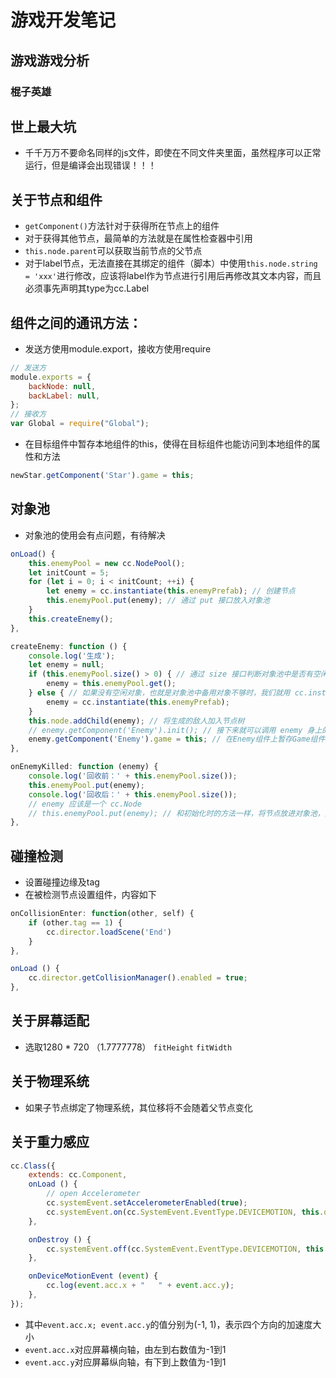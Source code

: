 # 游戏开发笔记
## 游戏游戏分析
### 棍子英雄
## 世上最大坑
* 千千万万不要命名同样的js文件，即使在不同文件夹里面，虽然程序可以正常运行，但是编译会出现错误！！！
## 关于节点和组件
* `getComponent()`方法针对于获得所在节点上的组件
* 对于获得其他节点，最简单的方法就是在属性检查器中引用
* `this.node.parent`可以获取当前节点的父节点
* 对于label节点，无法直接在其绑定的组件（脚本）中使用`this.node.string = 'xxx'`进行修改，应该将label作为节点进行引用后再修改其文本内容，而且必须事先声明其type为cc.Label
## 组件之间的通讯方法：
* 发送方使用module.export，接收方使用require
```javascript
// 发送方
module.exports = {
    backNode: null,
    backLabel: null,
};
// 接收方
var Global = require("Global");
```
* 在目标组件中暂存本地组件的this，使得在目标组件也能访问到本地组件的属性和方法
```javascript
newStar.getComponent('Star').game = this;
```
## 对象池
* 对象池的使用会有点问题，有待解决
```JavaScript
onLoad() {
    this.enemyPool = new cc.NodePool();
    let initCount = 5;
    for (let i = 0; i < initCount; ++i) {
        let enemy = cc.instantiate(this.enemyPrefab); // 创建节点
        this.enemyPool.put(enemy); // 通过 put 接口放入对象池
    }
    this.createEnemy();
},

createEnemy: function () {
    console.log('生成');
    let enemy = null;
    if (this.enemyPool.size() > 0) { // 通过 size 接口判断对象池中是否有空闲的对象
        enemy = this.enemyPool.get();
    } else { // 如果没有空闲对象，也就是对象池中备用对象不够时，我们就用 cc.instantiate 重新创建
        enemy = cc.instantiate(this.enemyPrefab);
    }
    this.node.addChild(enemy); // 将生成的敌人加入节点树
    // enemy.getComponent('Enemy').init(); // 接下来就可以调用 enemy 身上的脚本进行初始化
    enemy.getComponent('Enemy').game = this; // 在Enemy组件上暂存Game组件的引用
},

onEnemyKilled: function (enemy) {
    console.log('回收前：' + this.enemyPool.size());
    this.enemyPool.put(enemy);
    console.log('回收后：' + this.enemyPool.size());
    // enemy 应该是一个 cc.Node
    // this.enemyPool.put(enemy); // 和初始化时的方法一样，将节点放进对象池，这个方法会同时调用节点的 removeFromParent
},
```
## 碰撞检测
* 设置碰撞边缘及tag
* 在被检测节点设置组件，内容如下
```JavaScript
onCollisionEnter: function(other, self) {
    if (other.tag == 1) {
        cc.director.loadScene('End')
    }
},

onLoad () {
    cc.director.getCollisionManager().enabled = true;
},
```
## 关于屏幕适配
* 选取1280 * 720 （1.7777778）
`fitHeight`
`fitWidth`
## 关于物理系统
* 如果子节点绑定了物理系统，其位移将不会随着父节点变化
## 关于重力感应
```javascript
cc.Class({
    extends: cc.Component,
    onLoad () {
        // open Accelerometer
        cc.systemEvent.setAccelerometerEnabled(true);
        cc.systemEvent.on(cc.SystemEvent.EventType.DEVICEMOTION, this.onDeviceMotionEvent, this);
    },

    onDestroy () {
        cc.systemEvent.off(cc.SystemEvent.EventType.DEVICEMOTION, this.onDeviceMotionEvent, this);
    },

    onDeviceMotionEvent (event) {
        cc.log(event.acc.x + "   " + event.acc.y);
    },
});
```
* 其中`event.acc.x; event.acc.y`的值分别为(-1, 1)，表示四个方向的加速度大小
* `event.acc.x`对应屏幕横向轴，由左到右数值为-1到1
* `event.acc.y`对应屏幕纵向轴，有下到上数值为-1到1